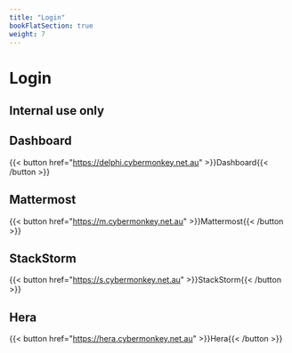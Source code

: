 ```yaml
---
title: "Login"
bookFlatSection: true
weight: 7
---
```


# Login

## Internal use only

## Dashboard

{{< button href="https://delphi.cybermonkey.net.au" >}}Dashboard{{< /button >}}

## Mattermost

{{< button href="https://m.cybermonkey.net.au" >}}Mattermost{{< /button >}}

## StackStorm

{{< button href="https://s.cybermonkey.net.au" >}}StackStorm{{< /button >}}

## Hera

{{< button href="https://hera.cybermonkey.net.au" >}}Hera{{< /button >}}